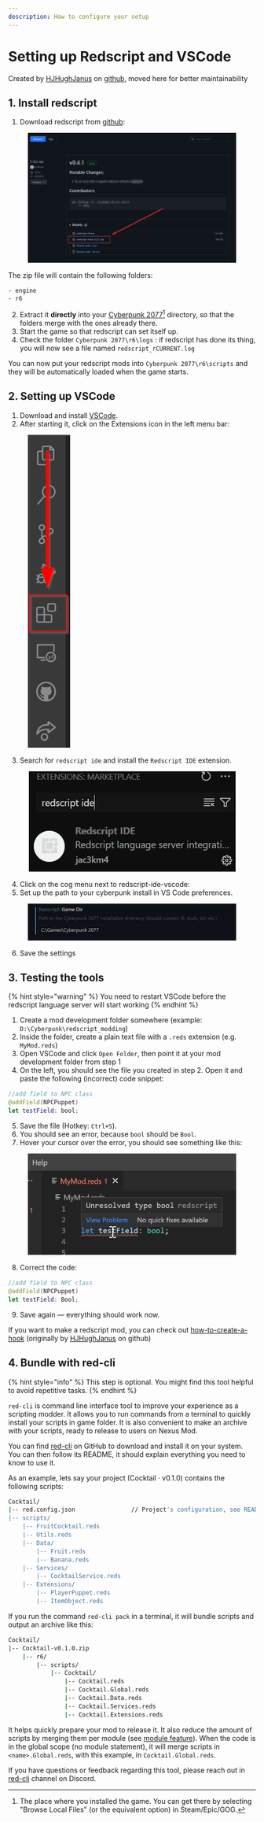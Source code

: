 ```yaml
---
description: How to configure your setup
---
```


# Setting up Redscript and VSCode

Created by [HJHughJanus](https://github.com/HJHughJanus) on [github](https://github.com/jac3km4/redscript/discussions/66), moved here for better maintainability

## 1. Install redscript

1. Download redscript from [github](https://github.com/jac3km4/redscript/releases):

<figure><img src="../.gitbook/assets/setup_redscript_download_github.png" alt=""><figcaption></figcaption></figure>

The zip file will contain the following folders:&#x20;

```
- engine
- r6
```

2. Extract it **directly** into your [Cyberpunk 2077](#user-content-fn-1)[^1] directory, so that the folders merge with the ones already there.
3. Start the game so that redscript can set itself up.
4. Check the folder `Cyberpunk 2077\r6\logs` : if redscript has done its thing, you will now see a file named `redscript_rCURRENT.log`&#x20;

You can now put your redscript mods into `Cyberpunk 2077\r6\scripts` and they will be automatically loaded when the game starts.

## 2. Setting up VSCode

1. Download and install [VSCode](https://code.visualstudio.com/).
2. After starting it, click on the Extensions icon in the left menu bar:

<figure><img src="../.gitbook/assets/setup_redscript_vscode_extensions.png" alt=""><figcaption></figcaption></figure>

3. Search for `redscript ide` and install the `Redscript IDE` extension.



<div align="center">

<figure><img src="../.gitbook/assets/image.png" alt=""><figcaption></figcaption></figure>

</div>

4. Click on the cog menu next to redscript-ide-vscode:
5. Set up the path to your cyberpunk install in VS Code preferences.

<figure><img src="../.gitbook/assets/Screenshot 2023-12-31 165919.png" alt=""><figcaption></figcaption></figure>

6. Save the settings

## 3. Testing the tools

{% hint style="warning" %}
You need to restart VSCode before the redscript language server will start working
{% endhint %}

1. Create a mod development folder somewhere (example: `D:\Cyberpunk\redscript_modding`)
2. Inside the folder, create a plain text file with a `.reds` extension (e.g. `MyMod.reds`)
3. Open VSCode and click `Open Folder`, then point it at your mod development folder from step 1
4. On the left, you should see the file you created in step 2. Open it and paste the following (incorrect) code snippet:

```swift
//add field to NPC class
@addField(NPCPuppet)
let testField: bool;
```

5. Save the file (Hotkey: `Ctrl+S`).&#x20;
6. You should see an error, because `bool` should be `Bool`.&#x20;
7. Hover your cursor over the error, you should see something like this:

<figure><img src="../.gitbook/assets/setup_redscript_test_tools" alt=""><figcaption></figcaption></figure>

8. Correct the code:

```swift
//add field to NPC class
@addField(NPCPuppet)
let testField: Bool;
```

9. Save again — everything should work now.

If you want to make a redscript mod, you can check out [how-to-create-a-hook](../language/intro/how-to-create-a-hook/ "mention") (originally by [HJHughJanus](https://github.com/HJHughJanus) on github)

## 4. Bundle with red-cli

{% hint style="info" %}
This step is optional. You might find this tool helpful to avoid repetitive tasks.
{% endhint %}

`red-cli` is command line interface tool to improve your experience as a scripting modder. It allows you to run commands from a terminal to quickly install your scripts in game folder. It is also convenient to make an archive with your scripts, ready to release to users on Nexus Mod.

You can find [red-cli](https://github.com/rayshader/cp2077-red-cli) on GitHub to download and install it on your system. You can then follow its README, it should explain everything you need to know to use it.

As an example, lets say your project (Cocktail · v0.1.0) contains the following scripts:

```sh
Cocktail/
|-- red.config.json                // Project's configuration, see README.
|-- scripts/
    |-- FruitCocktail.reds
    |-- Utils.reds
    |-- Data/
        |-- Fruit.reds
        |-- Banana.reds
    |-- Services/
        |-- CocktailService.reds
    |-- Extensions/
        |-- PlayerPuppet.reds
        |-- ItemObject.reds
```

If you run the command `red-cli pack` in a terminal, it will bundle scripts and output an archive like this:

```sh
Cocktail/
|-- Cocktail-v0.1.0.zip
    |-- r6/
        |-- scripts/
            |-- Cocktail/
                |-- Cocktail.reds
                |-- Cocktail.Global.reds
                |-- Cocktail.Data.reds
                |-- Cocktail.Services.reds
                |-- Cocktail.Extensions.reds
```

It helps quickly prepare your mod to release it. It also reduce the amount of scripts by merging them per module (see [module feature](../language/language-features/modules.md)). When the code is in the global scope (no module statement), it will merge scripts in `<name>.Global.reds`, with this example, in `Cocktail.Global.reds`.

If you have questions or feedback regarding this tool, please reach out in [red-cli](https://app.gitbook.com/s/BebXhPyeIAEOE4iqaLDr/) channel on Discord.

[^1]: The place where you installed the game. You can get there by selecting "Browse Local Files" (or the equivalent option) in Steam/Epic/GOG.
